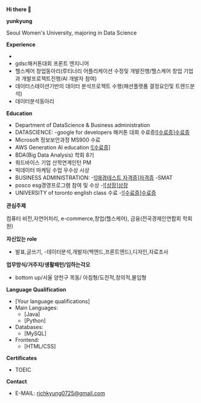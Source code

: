 **Hi there 👋**

**yunkyung**

Seoul Women's University, majoring in Data Science

**Experience**

- 
- gdsc해커톤대회 프론트 엔지니어
- 헬스케어 창업동아리(루티너리 어플리케이션 수정및 개발진행/헬스케어 창업 기업과 개발프로젝트진행/AI 개발자 참여)
- 데이터스테이션기반의 데이터 분석프로젝트 수행(패션플랫폼 결정요인및 트렌드분석)
- 데이터분석동아리

**Education**

- Department of DataScience & Business administration
- DATASCIENCE: -google for developers 해커톤 대회 수료증[![수료증]수료증](https://www.notion.so/e62fe44b6e4e4ce2b61cfe368dcb40f5?pvs=21)
- Microsoft 정보보안과정 MS900 수료
- AWS Generation AI education [![수료증]](https://drive.google.com/drive/u/0/home)
- BDA(Big Data Analysis) 학회 8기
- 워드바이스 기업 산학연계인턴 PM
- 빅데이터 마케팅 수업 우수상 시상
- BUSINESS ADMINISTRATION: -[![매경테스트 자격증]자격증](https://www.notion.so/01c6232bbeac448bad57d4fa3335b99a?pvs=21) -SMAT
- posco esg경영프로그램 참여 및 수상 -[![상장]상장](https://drive.google.com/drive/u/0/home)
- UNIVERSITY of toronto english class 수료 -[![수료증]수료증](https://drive.google.com/drive/u/0/home)

**관심주제**

컴퓨터 비전,자연어처리, e-commerce,창업(헬스케어), 금융(전국경제인연합회 학회원)

**자신있는 role**

- 발표,글쓰기, -데이터분석,개발자(백엔드,프론트엔드),디자인,자료조사

**업무방식/거주지/생활패턴/임하는각오**

- bottom up/서울 양천구 목동/ 아침형/도전적,창의적,몰입형

**Language Qualification**

- [Your language qualifications]
- Main Languages:
    - [Java]
    - [Python]
- Databases:
    - [MySQL]
- Frontend:
    - [HTML/CSS]

**Certificates**

- TOEIC

**Contact**

- E-MAIL: [richkyung0725@gmail.com](mailto:richkyung0725@gmail.com)
